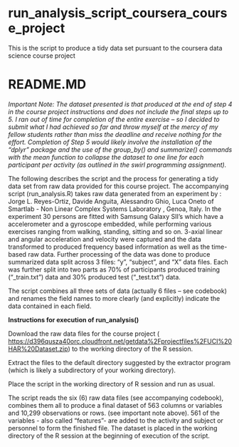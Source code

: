 run_analysis_script_coursera_course_project
===========================================

This is the script to produce a tidy data set pursuant to the coursera data science course project

# README.MD
*_Important Note:
The dataset presented is that produced at the end of step 4 in the course project instructions and does not include the final steps up to 5.  I ran out of time for completion of the entire exercise – so I decided to submit what I had achieved so far and throw myself at the mercy of my fellow students rather than miss the deadline and receive nothing for the effort.
Completion of Step 5 would likely involve the installation of the “dplyr” package and the use of the group_by() and summarize() commands with the mean function to collapse the dataset to one line for each participant per activity (as outlined in the swirl programming assignment)._*

The following describes the script and the process for generating a tidy data set from raw data provided for this course project.
The accompanying script (run_analysis.R) takes raw data generated from an experiment by : Jorge L. Reyes-Ortiz, Davide Anguita, Alessandro Ghio, Luca Oneto of Smartlab - Non Linear Complex Systems Laboratory , Genoa, Italy.  In the experiment 30 persons are fitted with Samsung Galaxy SII’s which have a accelerometer and a gyroscope embedded, while performing various exercises ranging from walking, standing, sitting and so on.  3-axial linear and angular acceleration and velocity were captured and the data transformed to produced frequency based information as well as the time-based raw data.  Further processing of the data was done to produce summarized data split across 3 files: “y”,  “subject”,  and “X” data files. Each was further split into two parts as 70% of participants produced training (“_train.txt”) data and 30% produced test (“_test.txt”) data.

The script combines all three sets of data (actually 6 files – see codebook) and renames the field names to more clearly (and explicitly) indicate the data contained in each field.

**Instructions for execution of run_analysis()**

Download the raw data files for the course project (
https://d396qusza40orc.cloudfront.net/getdata%2Fprojectfiles%2FUCI%20HAR%20Dataset.zip) to the working directory of the R session.

Extract the files to the default directory suggested by the extractor program (which is likely a subdirectory of your working directory).

Place the script in the working directory of R session and run as usual. 

The script reads the six (6) raw data files (see accompanying codebook), combines them all to produce a final dataset of 563 columns or variables and 10,299 observations or rows. (see important note above).  561 of the variables - also called “features”-  are added to the activity and subject or personnel to form the finished file. The dataset is placed in the working directory of the R session at the beginning of execution of the script.
